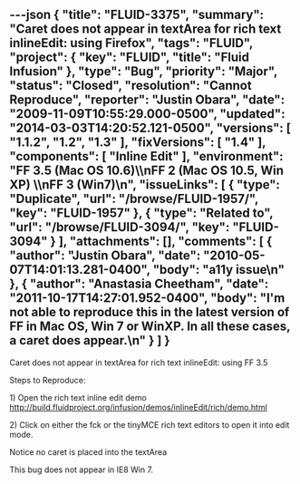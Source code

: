 ---json
{
  "title": "FLUID-3375",
  "summary": "Caret does not appear in textArea for rich text inlineEdit: using Firefox",
  "tags": "FLUID",
  "project": {
    "key": "FLUID",
    "title": "Fluid Infusion"
  },
  "type": "Bug",
  "priority": "Major",
  "status": "Closed",
  "resolution": "Cannot Reproduce",
  "reporter": "Justin Obara",
  "date": "2009-11-09T10:55:29.000-0500",
  "updated": "2014-03-03T14:20:52.121-0500",
  "versions": [
    "1.1.2",
    "1.2",
    "1.3"
  ],
  "fixVersions": [
    "1.4"
  ],
  "components": [
    "Inline Edit"
  ],
  "environment": "FF 3.5 (Mac OS 10.6)\\\nFF 2 (Mac OS 10.5, Win XP) \\\nFF 3 (Win7)\n",
  "issueLinks": [
    {
      "type": "Duplicate",
      "url": "/browse/FLUID-1957/",
      "key": "FLUID-1957"
    },
    {
      "type": "Related to",
      "url": "/browse/FLUID-3094/",
      "key": "FLUID-3094"
    }
  ],
  "attachments": [],
  "comments": [
    {
      "author": "Justin Obara",
      "date": "2010-05-07T14:01:13.281-0400",
      "body": "a11y issue\n"
    },
    {
      "author": "Anastasia Cheetham",
      "date": "2011-10-17T14:27:01.952-0400",
      "body": "I'm not able to reproduce this in the latest version of FF in Mac OS, Win 7 or WinXP. In all these cases, a caret does appear.\n"
    }
  ]
}
---
Caret does not appear in textArea for rich text inlineEdit: using FF 3.5

Steps to Reproduce:

1\) Open the rich text inline edit demo\
<http://build.fluidproject.org/infusion/demos/inlineEdit/rich/demo.html>

2\) Click on either the fck or the tinyMCE rich text editors to open it into edit mode.

Notice no caret is placed into the textArea

This bug does not appear in IE8 Win 7.

        